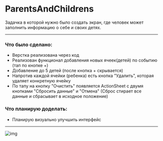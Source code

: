 # ParentsAndChildrens
Задачка в которой нужно было создать экран, где человек может заполнить информацию о себе и своих детях.
____
### Что было сделано:
- Верстка реализована через код
- Реализован функционал добавления новых ячеек(детей) по событию (тап по кнопке +)
- Добавление до 5 детей (после кнопка + скрывается)
- Напротив каждой ячейки (ребенка) есть кнопка "Удалить", которая удаляет конкретную ячейку
- По тапу на кнопку "Очистить" появляется ActionSheet с двумя кнопками "Сбросить данные" и "Отмена" (Сброс стирает все данные и сбрасывает в исходное положение)

### Что планирую доделать:
- Планирую визуально улучшить интерфейс
____

![img](https://i.imgur.com/IrrLof9.png)
